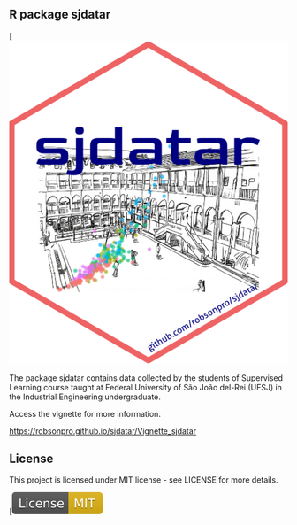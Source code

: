 ## R package sjdatar

[![logo](slsjdatar.png)

The package sjdatar contains data collected by the students of Supervised Learning course taught at Federal University of São João del-Rei (UFSJ) in the Industrial Engineering undergraduate.

Access the vignette for more information.

https://robsonpro.github.io/sjdatar/Vignette_sjdatar


## License

This project is licensed under MIT license - see LICENSE for more details.

[![License: MIT](License-MIT-yellow.svg)

